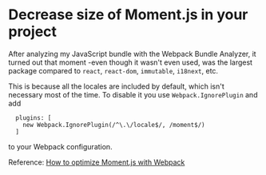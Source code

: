 # Decrease size of Moment.js in your project

After analyzing my JavaScript bundle with the Webpack Bundle Analyzer, it turned out that moment -even though it wasn't even used, was the largest package compared to `react`, `react-dom`, `immutable`, `i18next`, etc. 

This is because all the locales are included by default, which isn't necessary most of the time. 
To disable it you use `Webpack.IgnorePlugin` and add

```
  plugins: [
    new Webpack.IgnorePlugin(/^\.\/locale$/, /moment$/)
  ]
```

to your Webpack configuration. 

Reference: [How to optimize Moment.js with Webpack](https://github.com/jmblog/how-to-optimize-momentjs-with-webpack)
